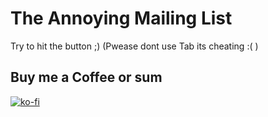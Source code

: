 # The Annoying Mailing List 
Try to hit the button ;) (Pwease dont use Tab its cheating :( )

## Buy me a Coffee or sum
[![ko-fi](https://ko-fi.com/img/githubbutton_sm.svg)](https://ko-fi.com/Q5Q6LXPHA)
